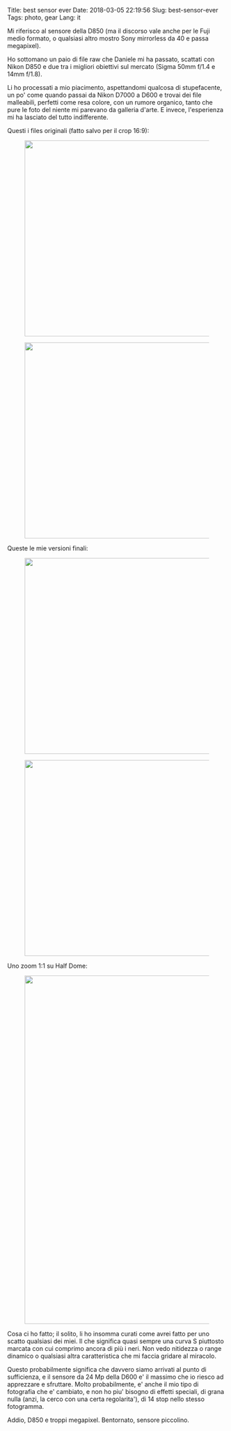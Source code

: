 Title: best sensor ever
Date: 2018-03-05 22:19:56
Slug: best-sensor-ever
Tags: photo, gear
Lang: it

Mi riferisco al sensore della D850 (ma il discorso vale anche per le Fuji medio formato, o qualsiasi altro mostro Sony mirrorless da 40 e passa megapixel).

Ho sottomano un paio di file raw che Daniele mi ha passato, scattati con Nikon D850 e due tra i migliori obiettivi sul mercato (Sigma 50mm f/1.4 e 14mm f/1.8).

Li ho processati a mio piacimento, aspettandomi qualcosa di stupefacente, un po' come quando passai da Nikon D7000 a D600 e trovai dei file malleabili, perfetti come resa colore, con un rumore organico, tanto che pure le foto del niente mi parevano da galleria d'arte. E invece, l'esperienza mi ha lasciato del tutto indifferente.

Questi i files originali (fatto salvo per il crop 16:9):

<figure>
<img src="{static}/images/Daniele_D850_DSC0159-original.jpg" width="800" height="450">
</figure>

<figure>
<img src="{static}/images/Daniele_D850_DSC0036-original.jpg" width="800" height="450">
</figure>

Queste le mie versioni finali:

<figure>
<img src="{static}/images/Daniele_D850_DSC0159.jpg" width="800" height="450">
</figure>

<figure>
<img src="{static}/images/Daniele_D850_DSC0036.jpg" width="800" height="450">
</figure>

Uno zoom 1:1 su Half Dome:

<figure>
<img src="{static}/images/Daniele_D850_DSC0036-zoom.jpg" width="800" height="800">
</figure>

Cosa ci ho fatto; il solito, li ho insomma curati come avrei fatto per uno scatto qualsiasi dei miei. Il che significa quasi sempre una curva S piuttosto marcata con cui comprimo ancora di più i neri. Non vedo nitidezza o range dinamico o qualsiasi altra caratteristica che mi faccia gridare al miracolo.

Questo probabilmente significa che davvero siamo arrivati al punto di sufficienza, e il sensore da 24 Mp della D600 e' il massimo che io riesco ad apprezzare e sfruttare.  Molto probabilmente, e' anche il mio tipo di fotografia che e' cambiato, e non ho piu' bisogno di effetti speciali, di grana nulla (anzi, la cerco con una certa regolarita'), di 14 stop nello stesso fotogramma.

Addio, D850 e troppi megapixel. Bentornato, sensore piccolino.
